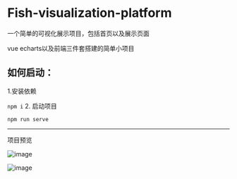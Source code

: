 # Fish-visualization-platform
一个简单的可视化展示项目，包括首页以及展示页面

vue echarts以及前端三件套搭建的简单小项目

## 如何启动：
1.安装依赖

`npm i`
2. 启动项目

`npm run serve`

***

项目预览

![image](https://github.com/StoneWNL/Fish-visualization-platform/assets/142352962/9fe25989-ebf9-4eb7-92c0-3db25f2818d9)

![image](https://github.com/StoneWNL/Fish-visualization-platform/assets/142352962/f8afd0d7-d0a6-40e4-9027-3c6d6673ee5b)
